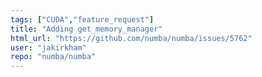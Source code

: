 ```yaml
---
tags: ["CUDA","feature_request"]
title: "Adding get_memory_manager"
html_url: "https://github.com/numba/numba/issues/5762"
user: "jakirkham"
repo: "numba/numba"
---
```


